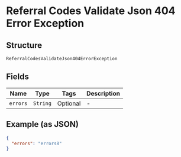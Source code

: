 
# Referral Codes Validate Json 404 Error Exception

## Structure

`ReferralCodesValidateJson404ErrorException`

## Fields

| Name | Type | Tags | Description |
|  --- | --- | --- | --- |
| `errors` | `String` | Optional | - |

## Example (as JSON)

```json
{
  "errors": "errors8"
}
```

